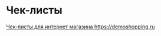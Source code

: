 # Чек-листы
<a href="https://docs.google.com/spreadsheets/d/1lkJ49JAE0WhDz7XZjtjnYrKE80Ze1C7qy2A0FMqAMQ0/edit#gid=0" target="_blank">Чек-листы для интернет магазина https://demoshopping.ru</a>
